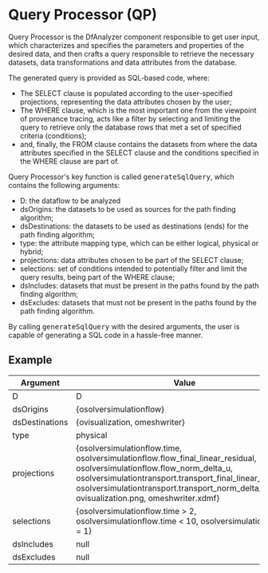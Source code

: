 # Query Processor (QP)

Query Processor is the DfAnalyzer component responsible to get user input, which
characterizes and specifies the parameters and properties of the desired data,
and then crafts a query responsible to retrieve the necessary datasets, data
transformations and data attributes from the database.

The generated query is provided as SQL-based code, where:

* The SELECT clause is populated according to the user-specified projections,
  representing the data attributes chosen by the user;
* The WHERE clause, which is the most important one from the viewpoint of
  provenance tracing, acts like a filter by selecting and limiting the query to
  retrieve only the database rows that met a set of specified criteria
  (conditions);
* and, finally, the FROM clause contains the datasets from where the data attributes
  specified in the SELECT clause and the conditions specified in the WHERE
  clause are part of.

Query Processor's key function is called <tt>generateSqlQuery</tt>, which
contains the following arguments:

* D: the dataflow to be analyzed
* dsOrigins: the datasets to be used as sources for the path finding algorithm;
* dsDestinations: the datasets to be used as destinations (ends) for the path
  finding algorithm;
* type: the attribute mapping type, which can be either logical, physical or
  hybrid;
* projections: data attributes chosen to be part of the SELECT clause;
* selections: set of conditions intended to potentially filter and limit the
  query results, being part of the WHERE clause;
* dsIncludes: datasets that must be present in the paths found by the path
  finding algorithm;
* dsExcludes: datasets that must not be present in the paths found by the path
  finding algorithm.

By calling <tt>generateSqlQuery</tt> with the desired arguments, the user is
capable of generating a SQL code in a hassle-free manner.

## Example

Argument | Value
--- | ---
D | D
dsOrigins | {osolversimulationflow}
dsDestinations | {ovisualization, omeshwriter}
type | physical
projections | {osolversimulationflow.time, osolversimulationflow.flow_final_linear_residual, osolversimulationflow.flow_norm_delta_u, osolversimulationtransport.transport_final_linear_residual, osolversimulationtransport.transport_norm_delta_u, ovisualization.png, omeshwriter.xdmf}
selections | {osolversimulationflow.time > 2, osolversimulationflow.time < 10, osolversimulationflow.r = 1}
dsIncludes | null
dsExcludes | null




<!-- vim: tw=80 -->
